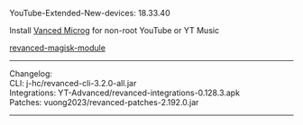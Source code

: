 YouTube-Extended-New-devices: 18.33.40  

Install [Vanced Microg](https://github.com/TeamVanced/VancedMicroG/releases) for non-root YouTube or YT Music  

[revanced-magisk-module](https://github.com/j-hc/revanced-magisk-module)  

---
Changelog:  
CLI: j-hc/revanced-cli-3.2.0-all.jar  
Integrations: YT-Advanced/revanced-integrations-0.128.3.apk  
Patches: vuong2023/revanced-patches-2.192.0.jar  


---  

